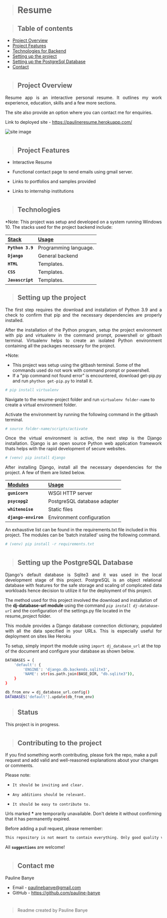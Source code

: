 > # Resume

> ## Table of contents
* [Project Overview](#project-overview)
* [Project Features](#project-features)
* [Technologies for Backend](#technologies-for-backend)
* [Setting up the project](#setup)
* [Setting up the PostgreSql Database](#setting-up-the-postgresql-database)
* [Contact](#contact)
#
>## Project Overview
<p align="justify">
Resume app is an interactive personal resume. It outlines my work experience, education, skills and a few more sections.
</p> 

<p align="justify">
The site also provide an option where you can contact me for enquiries.  
</p>

Link to deployed site - https://paulineresume.herokuapp.com/

![site image](https://drive.google.com/uc?export=view&id=1sIjWflNn7nQI1laEEaxzFMJRec9dmBSD)

#
> ## Project Features
- Interactive Resume

- Functional contact page to send emails using gmail server.

- Links to portfolios and samples provided

- Links to internship institutions

</p>

#
> ## Technologies

<p align="justify">
*Note: This project was setup and developed on a system running Windows 10. The stacks used for the project backend include:
</p>


| <b><u>Stack</u></b> | <b><u>Usage</u></b> |
| :---         | :---         |
| **`Python 3.9`** | Programming language. |
| **`Django`** | General backend |
| **`HTML`** | Templates. |
| **`CSS`** | Templates. |
| **`Javascript`** | Templates. |


> ## Setting up the project
<p align="justify">
The first step requires the download and installation of Python 3.9 and a check to confirm that pip and the necessary dependencies are properly installed.
</p>

<p align="justify">
After the installation of the Python program, setup the project environment with pip and virtualenv in the command prompt, powershell or gitbash terminal. Virtualenv helps to create an isolated Python environment containing all the packages necessary for the project.
</p>

*Note: 
- This project was setup using the gitbash terminal. Some of the commands used do not work with command prompt or powershell.
- If a "pip command not found error" is encountered, download get-pip.py and run `phython get-pip.py` to install it. 

```bash
# pip install virtualenv
```

Navigate to the resume-project folder and run `virtualenv folder-name` to create a virtual environment folder.

Activate the environment by running the following command in the gitbash terminal.


```bash
# source folder-name/scripts/activate
```

<p align="justify">
Once the virtual environment is active, the next step is the Django installation. Django is an open source Python web application framework thats helps with the rapid development of secure websites.
</p>

```bash
# (venv) pip install django
```
<p align="justify">
After installing Django, install all the necessary dependencies for the project. A few of them are listed below.
</p>
 


| <b><u>Modules</u></b> | <b><u>Usage</u></b> |
| :---         | :---         |
| **`gunicorn`** | WSGI HTTP server |
| **`psycopg2`** | PostgreSQL database adapter |
| **`whitenoise`** | Static files |
| **`django-environ`** | Environment configuration |

An exhaustive list can be found in the requirements.txt file included in this project. The modules can be 'batch installed' using the following command.

```bash
# (venv) pip install -r requirements.txt
```


#
> ## Setting up the PostgreSQL Database

<p align="justify">
Django's default database is Sqlite3 and it was used in the local development stage of this project. PostgreSQL is an object relational database with features for the safe storage and scaling of complicated data workloads hence decision to utilize it for the deployment of this project.
</p>


The method used for this project involved the download and installation of the **dj-database-url module** using the command *`pip install dj-database-url`* and the configuration of the settings.py file located in the resume_project folder.


<p align="justify">
This module provides a Django database connection dictionary, populated with all the data specified in your URLs. This is especially useful for deployment on sites like Heroku
</p>

To setup, simply import the module using `import dj_database_url` at the top of the document and configure your database as shown below.

```bash
DATABASES = {
    'default': {
        'ENGINE': 'django.db.backends.sqlite3',
        'NAME': str(os.path.join(BASE_DIR, "db.sqlite3")),
    }
}

db_from_env = dj_database_url.config()
DATABASES['default'].update(db_from_env)
```

> ## Status
This project is in progress. 

#
> ## Contributing to the project

If you find something worth contributing, please fork the repo, make a pull request and add valid and well-reasoned explanations about your changes or comments.

Please note:

- `It should be inviting and clear.`

- `Any additions should be relevant.`

- `It should be easy to contribute to.`

Urls marked **\*** are temporarily unavailable. Don't delete it without confirming that it has permanently expired.

Before adding a pull request, please remember:

```bash
This repository is not meant to contain everything. Only good quality verified information.
```

All **`suggestions`** are welcome!


#
> ## Contact me

Pauline Banye
- Email - paulinebanye@gmail.com
- GitHub - https://github.com/pauline-banye

#
> Readme created by Pauline Banye

